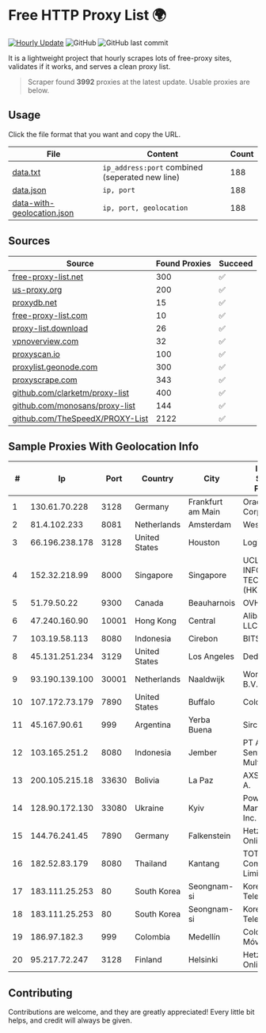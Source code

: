 
# Free HTTP Proxy List 🌍

[![Hourly Update](https://github.com/mertguvencli/http-proxy-list/actions/workflows/main.yml/badge.svg?branch=main)](https://github.com/mertguvencli/http-proxy-list/actions/workflows/main.yml)
![GitHub](https://img.shields.io/github/license/mertguvencli/http-proxy-list)
![GitHub last commit](https://img.shields.io/github/last-commit/mertguvencli/http-proxy-list)

It is a lightweight project that hourly scrapes lots of free-proxy sites, validates if it works, and serves a clean proxy list.


> Scraper found **3992** proxies at the latest update. Usable proxies are below.

## Usage

Click the file format that you want and copy the URL.


|File|Content|Count|
|----|-------|-----|
|[data.txt](https://raw.githubusercontent.com/mertguvencli/http-proxy-list/main/proxy-list/data.txt)|`ip_address:port` combined (seperated new line)|188|
|[data.json](https://raw.githubusercontent.com/mertguvencli/http-proxy-list/main/proxy-list/data.json)|`ip, port`|188|
|[data-with-geolocation.json](https://raw.githubusercontent.com/mertguvencli/http-proxy-list/main/proxy-list/data-with-geolocation.json)|`ip, port, geolocation`|188|

## Sources

|Source|Found Proxies|Succeed|
|------|-------------|-------|
|[free-proxy-list.net](https://free-proxy-list.net)|300|✅|
|[us-proxy.org](https://www.us-proxy.org)|200|✅|
|[proxydb.net](http://proxydb.net)|15|✅|
|[free-proxy-list.com](https://free-proxy-list.com/?page=&port=&type%5B%5D=http&type%5B%5D=https&up_time=0&search=Search)|10|✅|
|[proxy-list.download](https://www.proxy-list.download/HTTP)|26|✅|
|[vpnoverview.com](https://vpnoverview.com/privacy/anonymous-browsing/free-proxy-servers)|32|✅|
|[proxyscan.io](https://www.proxyscan.io)|100|✅|
|[proxylist.geonode.com](https://proxylist.geonode.com/api/proxy-list?limit=300&page=1&sort_by=lastChecked&sort_type=desc&protocols=http,https)|300|✅|
|[proxyscrape.com](https://api.proxyscrape.com/v2/?request=displayproxies&protocol=http&timeout=10000&country=all&ssl=all&anonymity=all)|343|✅|
|[github.com/clarketm/proxy-list](https://raw.githubusercontent.com/clarketm/proxy-list/master/proxy-list-raw.txt)|400|✅|
|[github.com/monosans/proxy-list](https://raw.githubusercontent.com/monosans/proxy-list/main/proxies/http.txt)|144|✅|
|[github.com/TheSpeedX/PROXY-List](https://raw.githubusercontent.com/TheSpeedX/PROXY-List/master/http.txt)|2122|✅|


## Sample Proxies With Geolocation Info

|#|Ip|Port|Country|City|Internet Service Provider|
|-|--|----|-------|----|-------------------------|
|1|130.61.70.228|3128|Germany|Frankfurt am Main|Oracle Corporation|
|2|81.4.102.233|8081|Netherlands|Amsterdam|WeservIT|
|3|66.196.238.178|3128|United States|Houston|Logix|
|4|152.32.218.99|8000|Singapore|Singapore|UCLOUD INFORMATION TECHNOLOGY (HK) LIMITED|
|5|51.79.50.22|9300|Canada|Beauharnois|OVH SAS|
|6|47.240.160.90|10001|Hong Kong|Central|Alibaba.com LLC|
|7|103.19.58.113|8080|Indonesia|Cirebon|BITSNET|
|8|45.131.251.234|3129|United States|Los Angeles|DediPath|
|9|93.190.139.100|30001|Netherlands|Naaldwijk|WorldStream B.V.|
|10|107.172.73.179|7890|United States|Buffalo|ColoCrossing|
|11|45.167.90.61|999|Argentina|Yerba Buena|Sircom S.R.L.|
|12|103.165.251.2|8080|Indonesia|Jember|PT Aulia Sentral Multidata|
|13|200.105.215.18|33630|Bolivia|La Paz|AXS Bolivia S. A.|
|14|128.90.172.130|33080|Ukraine|Kyiv|Powerhouse Management, Inc.|
|15|144.76.241.45|7890|Germany|Falkenstein|Hetzner Online GmbH|
|16|182.52.83.179|8080|Thailand|Kantang|TOT Public Company Limited|
|17|183.111.25.253|80|South Korea|Seongnam-si|Korea Telecom|
|18|183.111.25.253|80|South Korea|Seongnam-si|Korea Telecom|
|19|186.97.182.3|999|Colombia|Medellín|Colombia Móvil|
|20|95.217.72.247|3128|Finland|Helsinki|Hetzner Online GmbH|



## Contributing

Contributions are welcome, and they are greatly appreciated! Every
little bit helps, and credit will always be given.

